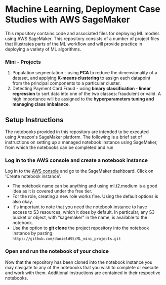 # Machine Learning, Deployment Case Studies with AWS SageMaker

This repository contains code and associated files for deploying ML models using AWS SageMaker. This repository consists of a number of project files that illustrates parts of the ML workflow and will provide practice in deploying a variety of ML algorithms.


### Mini - Projects

1. Population segmentation - using **PCA** to reduce the dimensionality of a dataset, and applying **K-means clustering** to assign each datapoint from the principal components to a particular cluster.
2. Detecting Payment Card Fraud - using **binary classification - linear regression** to sort data into one of the two classes: fraudulent or valid. A high importance will be assigned to the **hyperparameters  tuning and managing class imbalance**.


## Setup Instructions

The notebooks provided in this repository are intended to be executed using Amazon's SageMaker platform. The following is a brief set of instructions on setting up a managed notebook instance using SageMaker, from which the notebooks can be completed and run.

### Log in to the AWS console and create a notebook instance

Log in to the [AWS console](https://console.aws.amazon.com) and go to the SageMaker dashboard. Click on 'Create notebook instance'.
* The notebook name can be anything and using ml.t2.medium is a good idea as it is covered under the free tier.
* For the role, creating a new role works fine. Using the default options is also okay.
* It's important to note that you need the notebook instance to have access to S3 resources, which it does by default. In particular, any S3 bucket or object, with “sagemaker" in the name, is available to the notebook.
* Use the option to **git clone** the project repository into the notebook instance by pasting `https://github.com/danield95/ML_mini_projects.git`

### Open and run the notebook of your choice

Now that the repository has been cloned into the notebook instance you may navigate to any of the notebooks that you wish to complete or execute and work with them. Additional instructions are contained in their respective notebooks.
